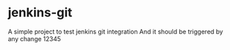 # jenkins-git
A simple project to test jenkins git integration
And it should be triggered by any change
12345
